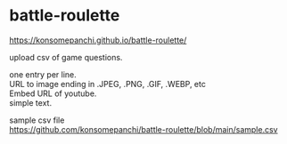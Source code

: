 # battle-roulette

https://konsomepanchi.github.io/battle-roulette/

upload csv of game questions.

one entry per line. <br>
URL to image ending in .JPEG, .PNG, .GIF, .WEBP, etc <br>
Embed URL of youtube.<br>
simple text.<br>

sample csv file <br>
https://github.com/konsomepanchi/battle-roulette/blob/main/sample.csv
